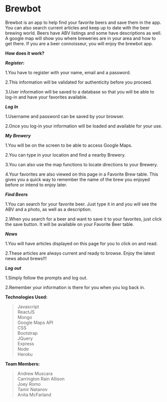 # Brewbot

Brewbot is an app to help find your favorite beers and save them in the app.  
You can also search current articles and keep up to date with the beer brewing world. Beers have ABV listings and some have descriptions as well. A google map will show you where breweries are in your area and how to get there. If you are a beer connoisseur, you will enjoy the brewbot app.

**How does it work?**

***Register:***

1.You have to register with your name, email and a password.

2.This information will be validated for authenticity before you proceed.

3.User information will be saved to a database so that you will be able to log-in and have your favorites available.

***Log In***

1.Username and password can be saved by your browser.

2.Once you log-in your information will be loaded and available for your use.

***My Brewery***

1.You will be on the screen to be able to access Google Maps.

2.You can type in your location and find a nearby Brewery.

3.You can also use the map functions to locate directions to your Brewery.

4.Your favorites are also viewed on this page in a Favorite Brew table. This gives you a quick way to remember the name of the brew you enjoyed before or intend to enjoy later.

***Find Beers***

1.You can search for your favorite beer.  Just type it in and you will see the ABV and a photo, as well as a description.

2.When you search for a beer and want to save it to your favorites, just click the save button.  It will be available on your Favorite Beer table.

***News***

1.You will have articles displayed on this page for you to click on and read.

2.These articles are always current and ready to browse.  Enjoy the latest news about brews!!!

***Log out***

1.Simply follow the prompts and log out.

2.Remember your information is there for you when you log back in.

**Technologies Used:**
>Javascript  
>ReactJS  
>Mongo  
>Google Maps API  
>CSS  
>Bootstrap  
>JQuery  
>Express  
>Node  
>Heroku

**Team Members:**
>Andrew Muscara  
>Carrington Rain Allison  
>Joey Romo  
>Tamir Natanov  
>Anita McFarland
